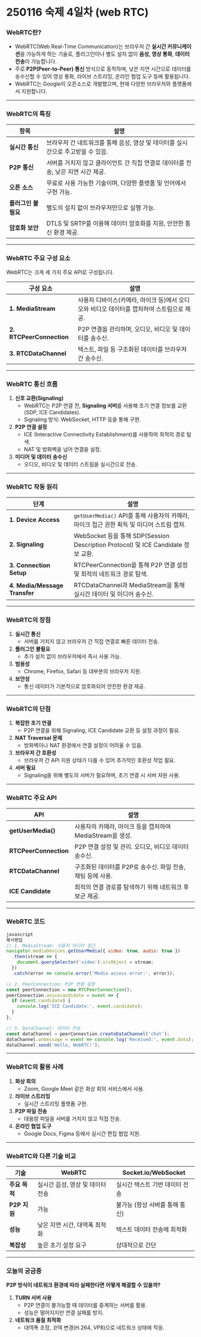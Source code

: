 # 250116 숙제 4일차 (web RTC)

### WebRTC란?

- WebRTC(Web Real-Time Communication)는 브라우저 간 **실시간 커뮤니케이션**을 가능하게 하는 기술로, 플러그인이나 별도 설치 없이 **음성, 영상 통화**, **데이터 전송**이 가능합니다.
- 주로 **P2P(Peer-to-Peer) 통신** 방식으로 동작하며, 낮은 지연 시간으로 데이터를 송수신할 수 있어 영상 통화, 라이브 스트리밍, 온라인 협업 도구 등에 활용됩니다.
- WebRTC는 Google이 오픈소스로 개발했으며, 현재 다양한 브라우저와 플랫폼에서 지원합니다.

---

### WebRTC의 특징

| **항목** | **설명** |
| --- | --- |
| **실시간 통신** | 브라우저 간 네트워크를 통해 음성, 영상 및 데이터를 실시간으로 주고받을 수 있음. |
| **P2P 통신** | 서버를 거치지 않고 클라이언트 간 직접 연결로 데이터를 전송, 낮은 지연 시간 제공. |
| **오픈 소스** | 무료로 사용 가능한 기술이며, 다양한 플랫폼 및 언어에서 구현 가능. |
| **플러그인 불필요** | 별도의 설치 없이 브라우저만으로 실행 가능. |
| **암호화 보안** | DTLS 및 SRTP를 이용해 데이터 암호화를 지원, 안전한 통신 환경 제공. |

---

### WebRTC 주요 구성 요소

WebRTC는 크게 세 가지 주요 API로 구성됩니다.

| **구성 요소** | **설명** |
| --- | --- |
| **1. MediaStream** | 사용자 디바이스(카메라, 마이크 등)에서 오디오와 비디오 데이터를 캡처하여 스트림으로 제공. |
| **2. RTCPeerConnection** | P2P 연결을 관리하며, 오디오, 비디오 및 데이터를 송수신. |
| **3. RTCDataChannel** | 텍스트, 파일 등 구조화된 데이터를 브라우저 간 송수신. |

---

### WebRTC 통신 흐름

1. **신호 교환(Signaling)**
    - WebRTC는 P2P 연결 전, **Signaling 서버**를 사용해 초기 연결 정보를 교환(SDP, ICE Candidates).
    - Signaling 방식: WebSocket, HTTP 등을 통해 구현.
2. **P2P 연결 설정**
    - ICE (Interactive Connectivity Establishment)를 사용하여 최적의 경로 탐색.
    - NAT 및 방화벽을 넘어 연결을 설정.
3. **미디어 및 데이터 송수신**
    - 오디오, 비디오 및 데이터 스트림을 실시간으로 전송.

---

### WebRTC 작동 원리

| **단계** | **설명** |
| --- | --- |
| **1. Device Access** | `getUserMedia()` API를 통해 사용자의 카메라, 마이크 접근 권한 획득 및 미디어 스트림 캡처. |
| **2. Signaling** | WebSocket 등을 통해 SDP(Session Description Protocol) 및 ICE Candidate 정보 교환. |
| **3. Connection Setup** | RTCPeerConnection을 통해 P2P 연결 설정 및 최적의 네트워크 경로 탐색. |
| **4. Media/Message Transfer** | RTCDataChannel과 MediaStream을 통해 실시간 데이터 및 미디어 송수신. |

---

### WebRTC의 장점

1. **실시간 통신**
    - 서버를 거치지 않고 브라우저 간 직접 연결로 빠른 데이터 전송.
2. **플러그인 불필요**
    - 추가 설치 없이 브라우저에서 즉시 사용 가능.
3. **범용성**
    - Chrome, Firefox, Safari 등 대부분의 브라우저 지원.
4. **보안성**
    - 통신 데이터가 기본적으로 암호화되어 안전한 환경 제공.

---

### WebRTC의 단점

1. **복잡한 초기 연결**
    - P2P 연결을 위해 Signaling, ICE Candidate 교환 등 설정 과정이 필요.
2. **NAT Traversal 문제**
    - 방화벽이나 NAT 환경에서 연결 설정이 어려울 수 있음.
3. **브라우저 간 호환성**
    - 브라우저 간 API 지원 상태가 다를 수 있어 추가적인 호환성 작업 필요.
4. **서버 필요**
    - Signaling을 위해 별도의 서버가 필요하며, 초기 연결 시 서버 자원 사용.

---

### WebRTC 주요 API

| **API** | **설명** |
| --- | --- |
| **getUserMedia()** | 사용자의 카메라, 마이크 등을 캡처하여 MediaStream을 생성. |
| **RTCPeerConnection** | P2P 연결 설정 및 관리. 오디오, 비디오 데이터 송수신. |
| **RTCDataChannel** | 구조화된 데이터를 P2P로 송수신. 파일 전송, 채팅 등에 사용. |
| **ICE Candidate** | 최적의 연결 경로를 탐색하기 위해 네트워크 후보군 제공. |

---

### WebRTC 코드

```jsx
javascript
복사편집
// 1. MediaStream: 사용자 미디어 접근
navigator.mediaDevices.getUserMedia({ video: true, audio: true })
  .then(stream => {
    document.querySelector('video').srcObject = stream;
  })
  .catch(error => console.error('Media access error:', error));

// 2. PeerConnection: P2P 연결 설정
const peerConnection = new RTCPeerConnection();
peerConnection.onicecandidate = event => {
  if (event.candidate) {
    console.log('ICE Candidate:', event.candidate);
  }
};

// 3. DataChannel: 데이터 전송
const dataChannel = peerConnection.createDataChannel('chat');
dataChannel.onmessage = event => console.log('Received:', event.data);
dataChannel.send('Hello, WebRTC!');

```

---

### WebRTC의 활용 사례

1. **화상 회의**
    - Zoom, Google Meet 같은 화상 회의 서비스에서 사용.
2. **라이브 스트리밍**
    - 실시간 스트리밍 플랫폼 구현.
3. **P2P 파일 전송**
    - 대용량 파일을 서버를 거치지 않고 직접 전송.
4. **온라인 협업 도구**
    - Google Docs, Figma 등에서 실시간 편집 협업 지원.

---

### WebRTC와 다른 기술 비교

| **기술** | **WebRTC** | **Socket.io/WebSocket** |
| --- | --- | --- |
| **주요 목적** | 실시간 음성, 영상 및 데이터 전송 | 실시간 텍스트 기반 데이터 전송 |
| **P2P 지원** | 가능 | 불가능 (항상 서버를 통해 통신) |
| **성능** | 낮은 지연 시간, 대역폭 최적화 | 텍스트 데이터 전송에 최적화 |
| **복잡성** | 높은 초기 설정 요구 | 상대적으로 간단 |

---

### 오늘의 궁금증

**P2P 방식이 네트워크 환경에 따라 실패한다면 어떻게 해결할 수 있을까?**

1. **TURN 서버 사용**
    - P2P 연결이 불가능할 때 데이터를 중계하는 서버를 활용.
    - 성능은 떨어지지만 연결 실패를 방지.
2. **네트워크 품질 최적화**
    - 대역폭 조정, 코덱 변경(H.264, VP8)으로 네트워크 상태에 적응.